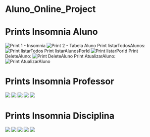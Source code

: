 # Aluno_Online_Project
#  Prints Insomnia Aluno
![Print 1 - Insomnia](https://i.imgur.com/6F2dX8K.png)
![Print 2 - Tabela Aluno](https://i.imgur.com/2zxaOu5.png)
Print listarTodosAlunos:
![Print listarTodos](https://i.imgur.com/iuZ723Y.png)
Print listarAlunosPorId
![Print listarPorId ](https://i.imgur.com/4Jj7RyM.png)
Print DeleteAluno:
![Print DeleteAluno](https://i.imgur.com/yHyEjy9.png)
Print AtualizarAluno:
![Print AtualizarAluno](https://i.imgur.com/Nh1bLuP.png)
# Prints Insomnia Professor
![](https://i.imgur.com/Tl4LM36.png)
![](https://i.imgur.com/mvA9UXV.png)
![](https://i.imgur.com/oZhsuYz.png)
![](https://i.imgur.com/ZHamsZi.png)
![](https://i.imgur.com/okjlcW0.png)
# Prints Insomnia Disciplina
![](https://i.imgur.com/oGxq7ZS.png)
![](https://i.imgur.com/ElZf1k0.png)
![](https://i.imgur.com/77aZSZ9.png)
![](https://i.imgur.com/qRJg4Qh.png)
![](https://i.imgur.com/WDSxVd0.png)
